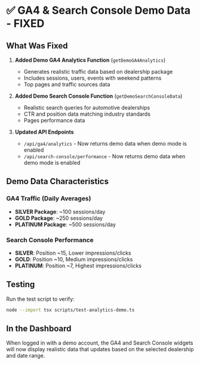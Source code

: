# ✅ GA4 & Search Console Demo Data - FIXED

## What Was Fixed

1. **Added Demo GA4 Analytics Function** (`getDemoGA4Analytics`)
   - Generates realistic traffic data based on dealership package
   - Includes sessions, users, events with weekend patterns
   - Top pages and traffic sources data

2. **Added Demo Search Console Function** (`getDemoSearchConsoleData`)
   - Realistic search queries for automotive dealerships
   - CTR and position data matching industry standards
   - Pages performance data

3. **Updated API Endpoints**
   - `/api/ga4/analytics` - Now returns demo data when demo mode is enabled
   - `/api/search-console/performance` - Now returns demo data when demo mode is enabled

## Demo Data Characteristics

### GA4 Traffic (Daily Averages)
- **SILVER Package**: ~100 sessions/day
- **GOLD Package**: ~250 sessions/day
- **PLATINUM Package**: ~500 sessions/day

### Search Console Performance
- **SILVER**: Position ~15, Lower impressions/clicks
- **GOLD**: Position ~10, Medium impressions/clicks
- **PLATINUM**: Position ~7, Highest impressions/clicks

## Testing
Run the test script to verify:
```bash
node --import tsx scripts/test-analytics-demo.ts
```

## In the Dashboard
When logged in with a demo account, the GA4 and Search Console widgets will now display realistic data that updates based on the selected dealership and date range.